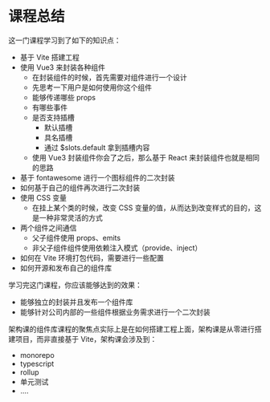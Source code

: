 # 课程总结



这一门课程学习到了如下的知识点：

- 基于 Vite 搭建工程
- 使用 Vue3 来封装各种组件
  - 在封装组件的时候，首先需要对组件进行一个设计
  - 先思考一下用户是如何使用你这个组件
  - 能够传递哪些 props
  - 有哪些事件
  - 是否支持插槽
    - 默认插槽
    - 具名插槽
    -  通过 $slots.default 拿到插槽内容
  - 使用 Vue3 封装组件你会了之后，那么基于 React 来封装组件也就是相同的思路
- 基于 fontawesome 进行一个图标组件的二次封装
- 如何基于自己的组件再次进行二次封装
- 使用 CSS 变量
  - 在挂上某个类的时候，改变 CSS 变量的值，从而达到改变样式的目的，这是一种非常灵活的方式
- 两个组件之间通信
  - 父子组件使用 props、emits
  - 非父子组件组件使用依赖注入模式（provide、inject）
- 如何在 Vite 环境打包代码，需要进行一些配置
- 如何开源和发布自己的组件库



学习完这门课程，你应该能够达到的效果：

- 能够独立的封装并且发布一个组件库
- 能够针对公司内部的一些组件根据业务需求进行一个二次封装



架构课的组件库课程的聚焦点实际上是在如何搭建工程上面，架构课是从零进行搭建项目，而非直接基于 Vite，架构课会涉及到：

- monorepo
- typescript
- rollup
- 单元测试
- ....
